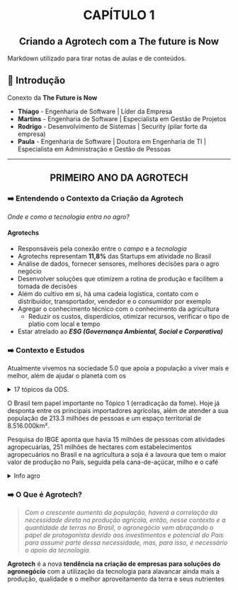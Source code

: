 <h1 align=center>CAPÍTULO 1</h1>
<h2 align=center>Criando a Agrotech com a The future is Now</h2>

Markdown utilizado para tirar notas de aulas e de conteúdos.

## 📌 Introdução

Conexto da **The Future is Now**

- **Thiago** - Engenharia de Software | Líder da Empresa
- **Martins** - Engenharia de Software | Especialista em Gestão de Projetos
- **Rodrigo** - Desenvolvimento de Sistemas | Security (pilar forte da empresa)
- **Paula** - Engenharia de Software | Doutora em Engenharia de TI | Especialista em Administração e Gestão de Pessoas

---

<h2 align=center> PRIMEIRO ANO DA AGROTECH</h2>

### ➡️ Entendendo o Contexto da Criação da Agrotech

*Onde e como a tecnologia entra no agro?*

#### **Agrotechs**

- Responsáveis pela conexão entre o *campo* e a *tecnologia*
- Agrotechs representam **11,8%** das Startups em atividade no Brasil
- Análise de dados, fornecer sensores, melhores decisões para o agro negócio
- Desenvolver soluções que otimizem a rotina de produção e facilitem a tomada de decisões
- Além do cultivo em si, há uma cadeia logística, contato com o distribuidor, transportador, vendedor e o consumidor por exemplo
- Agregar o conhecimento técnico com o conhecimento da agricultura
  - Reduzir os custos, disperdícios, otimizar recursos, verificar o tipo de platio com local e tempo
- Estar atrelado ao ***ESG (Governança Ambiental, Social e Corporativa)***

### ➡️ Contexto e Estudos

Atualmente vivemos na sociedade 5.0 que apoia a população a viver mais e melhor, além de ajudar o planeta com os
<details close>
    <summary>17 tópicos da ODS.</summary>

    1. Erradicação da pobreza
    2. Fome zero e agricultura sustentável
    3. Saúde e bem-estar
    4. Educação de qualidade
    5. Igualdade de gênero
    6. Água potável e saneamento
    7. Energia limpa e acessível
    8. Trabalho descente e crescimento econômico
    9. Insústria, inovação e infraestrutura
    10. Redução das desigualdades
    11. Cidade e comunidades sustentáveis
    12. Consumo e produção responsáveis
    13. Ação contra mudança global do clima
    14. Vida na água
    15. Vida Terrestre
    16. Paz, justiça e instituições eficazes
    17. Parcerias e meios de implementação
</details>

O Brasil tem papel importante no Tópico 1 (erradicação da fome). Hoje já desponta entre os principais importadores agrícolas, além de atender a sua população de 213.3 milhões de pessoas e um espaço territorial de 8.516.000km².

Pesquisa do IBGE aponta que havia 15 milhões de pessoas com atividades agropecuárias, 251 milhões de hectares com estabelecimentos agropecuários no Brasil e na agricultura a soja é a lavoura que tem o maior valor de produção no País, seguida pela cana-de-açúcar, milho e o café

<details close>
    <summary>Info agro</summary>

    1. Agricultura
      Soja é a lavoura com maior valor de produção, seguida da cana-de-açúcar, milho e café

    2. Pecuária
      Galináceos são o maior rebanho em número de cabeças do Brasil, seguido dos bovinos e suínos

    3. Produtores Rurais
      15 milhões de pessoas estão ocupadas com atividades agropecuárias

    4. Estabelecimentos Rurais
      351 milhões de hectares é a área de estabelecimentos agropecuários no Brasil

</details>

### ➡️ O Que é Agrotech?

>*Com o crescente aumento da população, haverá a correlação da necessidade direta na produção agrícola, então, nesse contexto e a quantidade de terras no Brasil, o agronegócio vem abraçando o papel de protagonista devido aos investimentos e potencial do País para assumir parte dessa necessidade, mas, para isso, é necessário o apoio da tecnologia.*

**Agrotech** é a nova **tendência na criação de empresas para soluções do agronegócio** com a utilização da tecnologia para alavancar ainda mais a produção, qualidade e o melhor aproveitamento da terra e seus nutrientes
